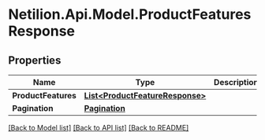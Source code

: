 # Netilion.Api.Model.ProductFeaturesResponse
## Properties

Name | Type | Description | Notes
------------ | ------------- | ------------- | -------------
**ProductFeatures** | [**List&lt;ProductFeatureResponse&gt;**](ProductFeatureResponse.md) |  | [optional] 
**Pagination** | [**Pagination**](Pagination.md) |  | [optional] 

[[Back to Model list]](../README.md#documentation-for-models) [[Back to API list]](../README.md#documentation-for-api-endpoints) [[Back to README]](../README.md)

